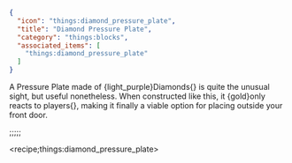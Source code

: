 ```json
{
  "icon": "things:diamond_pressure_plate",
  "title": "Diamond Pressure Plate",
  "category": "things:blocks",
  "associated_items": [
    "things:diamond_pressure_plate"
  ]
}
```

A Pressure Plate made of {light_purple}Diamonds{} is quite the unusual sight, but useful nonetheless. When constructed
like this, it {gold}only reacts to players{}, making it finally a viable option for placing outside your front door.

;;;;;

<recipe;things:diamond_pressure_plate>

